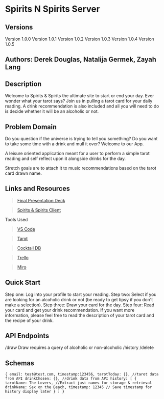 # Spirits N Spirits Server

## Versions

Version 1.0.0
Version 1.0.1
Version 1.0.2
Version 1.0.3
Version 1.0.4
Version 1.0.5

## Authors: Derek Douglas, Natalija Germek, Zayah Lang

## Description

Welcome to Spirits & Spirits the ultimate site to start or end your day. Ever wonder what your tarot says? Join us in pulling a tarot card for your daily reading. A drink recommendation is also included and all you will need to do is decide whether it will be an alcoholic or not.

## Problem Domain

Do you question if the universe is trying to tell you something? Do you want to take some time with a drink and mull it over? Welcome to our App.

A leisure oriented application meant for a user to perform a simple tarot reading and self reflect upon it alongside drinks for the day.

Stretch goals are to attach it to music recommendations based on the tarot card drawn name.

## Links and Resources

> [Final Presentation Deck](https://docs.google.com/presentation/d/15zSOEwCtuaxq1qTqAnCZv95NKtvKrP0UzTo9Wm1lKCY/edit?usp=sharing)

> [Spirits & Spirits Client](https://github.com/N-Germek/spirits-n-spirits-client/blob/main/README.md)

Tools Used

> [VS Code](https://code.visualstudio.com/)

> [Tarot](https://github.com/ekelen/tarot-api)

> [Cocktail DB](https://www.thecocktaildb.com/api.php)

<!-- [Spotify](https://developer.spotify.com/documentation/web-api/quick-start/) -->
> [Trello](https://trello.com/b/BlU3ilFX/spirits-spirits)

> [Miro](https://miro.com/welcomeonboard/ZmNzNGxZOW9jaHFXZm9NN3BDV0dUaU52VUJQNnhKcjVJZFhPY21RNW1YcWZxVVhVYnFZS2xybVdUYXpSMTBXbHwzNDU4NzY0NTI1MDk3NTM5NjAw?share_link_id=983273918266)

## Quick Start

 Step one: Log into your profile to start your reading.
 Step two: Select if you are looking for an alcoholic drink or not (be ready to get tipsy if you don't make a selection).
 Step three: Draw your card for the day.
 Step four: Read your card and get your drink recommendation.
 If you want more information, please feel free to read the description of your tarot card and the recipe of your drink.

## API Endpoints

/draw
Draw requires a query of alcoholic or non-alcoholic
/history
/delete

## Schemas

`{
email: test@test.com,
timestamp:123456,
tarotToday: {}, //tarot data from API
drinkChosen: {}, //drink data from API
history: [
  {
  tarotName: The Lovers, //Extract just names for storage & retrieval
  drinkName: Sex on the Beach,
  timestamp: 12345 // Save timestamp for history display later
  }
 ]
}`
